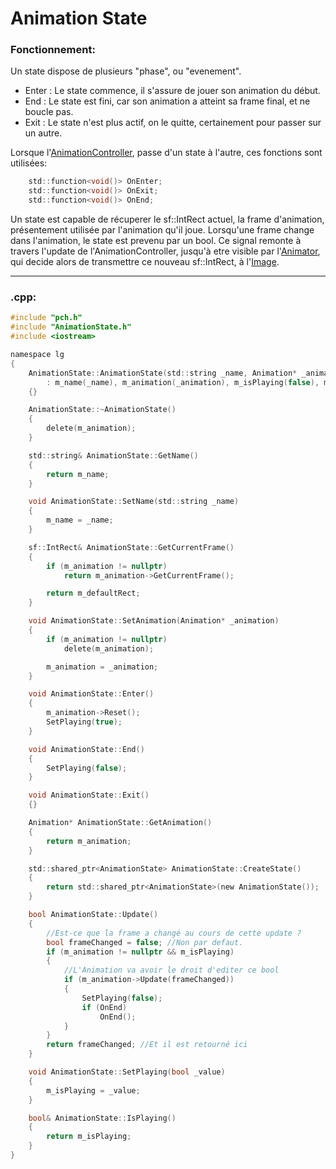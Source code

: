 # Animation State

### Fonctionnement:
Un state dispose de plusieurs "phase", ou "evenement".  

- Enter : Le state commence, il s'assure de jouer son animation du début.
- End : Le state est fini, car son animation a atteint sa frame final, et ne boucle pas.
- Exit : Le state n'est plus actif, on le quitte, certainement pour passer sur un autre.

Lorsque l'[AnimationController](animationController.md), passe d'un state à l'autre, 
ces fonctions sont utilisées:
```c
	std::function<void()> OnEnter;
	std::function<void()> OnExit;
	std::function<void()> OnEnd;
```

Un state est capable de récuperer le sf::IntRect actuel, la frame d'animation, présentement utilisée par l'animation qu'il joue.
Lorsqu'une frame change dans l'animation, le state est prevenu par un bool.
Ce signal remonte à travers l'update de l'AnimationController, jusqu'à etre visible par l'[Animator](animator.md), qui decide alors de transmettre ce nouveau sf::IntRect, à l'[Image](image.md).

---
### .cpp:
```c
#include "pch.h"
#include "AnimationState.h"
#include <iostream>

namespace lg
{
	AnimationState::AnimationState(std::string _name, Animation* _animation)
		: m_name(_name), m_animation(_animation), m_isPlaying(false), m_defaultRect(sf::IntRect(0, 0, 0, 0))
	{}

	AnimationState::~AnimationState()
	{
		delete(m_animation);
	}

	std::string& AnimationState::GetName()
	{
		return m_name;
	}

	void AnimationState::SetName(std::string _name)
	{
		m_name = _name;
	}

	sf::IntRect& AnimationState::GetCurrentFrame()
	{
		if (m_animation != nullptr)
			return m_animation->GetCurrentFrame();

		return m_defaultRect;
	}

	void AnimationState::SetAnimation(Animation* _animation)
	{
		if (m_animation != nullptr)
			delete(m_animation);

		m_animation = _animation;
	}

	void AnimationState::Enter()
	{
		m_animation->Reset();
		SetPlaying(true);
	}

	void AnimationState::End()
	{
		SetPlaying(false);
	}

	void AnimationState::Exit()
	{}

	Animation* AnimationState::GetAnimation()
	{
		return m_animation;
	}

	std::shared_ptr<AnimationState> AnimationState::CreateState()
	{
		return std::shared_ptr<AnimationState>(new AnimationState());
	}

	bool AnimationState::Update()
    {
        //Est-ce que la frame a changé au cours de cette update ?
	    bool frameChanged = false; //Non par defaut.
	    if (m_animation != nullptr && m_isPlaying)
	    {
            //L'Animation va avoir le droit d'editer ce bool
	    	if (m_animation->Update(frameChanged))
		    {
			    SetPlaying(false);
			    if (OnEnd)
				    OnEnd();
		    }
	    }
	    return frameChanged; //Et il est retourné ici
    }

	void AnimationState::SetPlaying(bool _value)
	{
		m_isPlaying = _value;
	}

	bool& AnimationState::IsPlaying()
	{
		return m_isPlaying;
	}
}
```